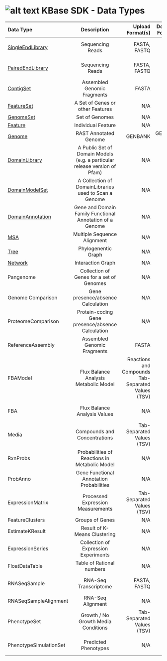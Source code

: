 # ![alt text](https://avatars2.githubusercontent.com/u/1263946?v=3&s=84 "KBase") KBase SDK - Data Types

| Data Type        | Description           | Upload Format(s) | Download Format(s) |
|:---------------- |:---------------------:|-----------------:|-------------------:|
| [SingleEndLibrary ](kb_sdk_data_types.md#single-end-library) | Sequencing Reads | FASTA, FASTQ | FASTA, FASTQ, JSON |
| [PairedEndLibrary](kb_sdk_data_types.md#paired-end-library) | Sequencing Reads | FASTA, FASTQ | FASTA, FASTQ, JSON |
| [ContigSet](kb_sdk_data_types.md#contig-set) | Assembled Genomic Fragments | FASTA | FASTA, JSON |
| [FeatureSet](kb_sdk_data_types.md#feature-set) | A Set of Genes or other Features | N/A | JSON |
| [GenomeSet](kb_sdk_data_types.md#genome-set) | Set of Genomes | N/A | JSON |
| [Feature](kb_sdk_data_types.md#feature) | Individual Feature | N/A | JSON |
| [Genome](kb_sdk_data_types.md#genome) | RAST Annotated Genome | GENBANK | GENBANK, JSON |
| [DomainLibrary](kb_sdk_data_types.md#domain-library) | A Public Set of Domain Models (e.g. a particular release version of Pfam) | N/A | JSON |
| [DomainModelSet](kb_sdk_data_types.md#domain-model-set) | A Collection of DomainLibraries used to Scan a Genome | N/A | JSON |
| [DomainAnnotation](kb_sdk_data_types.md#domain-annotation) | Gene and Domain Family Functional Annotation of a Genome | N/A | JSON |
| [MSA](kb_sdk_data_types.md#msa) | Multiple Sequence Alignment | N/A | JSON |
| [Tree](kb_sdk_data_types.md#tree) | Phylogenentic Graph | N/A | JSON |
| [Network](kb_sdk_data_types.md#network) | Interaction Graph | N/A | JSON |
| Pangenome | Collection of Genes for a set of Genomes | N/A | TSV, EXCEL, JSON |
| Genome Comparison | Gene presence/absence Calculation | N/A | JSON |
| ProteomeComparison | Protein-coding Gene presence/absence Calculation | N/A | JSON |
| ReferenceAssembly | Assembled Genomic Fragments | FASTA | JSON |
| FBAModel | Flux Balance Analysis Metabolic Model | Reactions and Compounds Tab-Separated Values (TSV) | SBML, TSV, EXCEL, JSON |
| FBA | Flux Balance Analysis Values | N/A | TSV, EXCEL, JSON|
| Media | Compounds and Concentrations | Tab-Separated Values (TSV) | TSV, EXCEL, JSON |
| RxnProbs | Probabilities of Reactions in Metabolic Model | N/A | JSON |
| ProbAnno | Gene Functional Annotation Probabilities | N/A | JSON |
| ExpressionMatrix | Processed Expression Measurements | Tab-Separated Values (TSV) | JSON |
| FeatureClusters | Groups of Genes | N/A | JSON |
| EstimateKResult | Result of K-Means Clustering | N/A | JSON |
| ExpressionSeries | Collection of Expression Experiments | N/A | JSON |
| FloatDataTable | Table of Rational numbers | N/A | JSON |
| RNASeqSample | RNA-Seq Transcriptome | FASTA, FASTQ | FASTA, FASTQ, JSON  |
| RNASeqSampleAlignment | RNA-Seq Alignment | N/A | JSON |
| PhenotypeSet | Growth / No Growth Media Conditions | Tab-Separated Values (TSV) | JSON |
| PhenotypeSimulationSet | Predicted Phenotypes | N/A | TSV, EXCEL, JSON |

<!--
| [Pangenome](kb_sdk_data_types.md#pangenome) | Collection of Genes for a set of Genomes | N/A | TSV, EXCEL, JSON |
| [Genome Comparison](kb_sdk_data_types.md#genome-comparison) | Gene presence/absence Calculation | N/A | JSON |
| [ProteomeComparison](kb_sdk_data_types.md#proteome-comparison) | Protein-coding Gene presence/absence Calculation | N/A | JSON |
| [ReferenceAssembly](kb_sdk_data_types.md#reference-assembly) | Assembled Genomic Fragments | FASTA | JSON |
| [FBAModel](kb_sdk_data_types.md#fba-model) | Flux Balance Analysis Metabolic Model | Reactions and Compounds Tab-Separated Values (TSV) | SBML, TSV, EXCEL, JSON |
| [FBA](kb_sdk_data_types.md#fba) | Flux Balance Analysis Values | N/A | TSV, EXCEL, JSON|
| [Media](kb_sdk_data_types.md#media) | Compounds and Concentrations | Tab-Separated Values (TSV) | TSV, EXCEL, JSON |
| [RxnProbs](kb_sdk_data_types.md#rxn-probs) | Probabilities of Reactions in Metabolic Model | N/A | JSON |
| [ProbAnno](kb_sdk_data_types.md#prob-anno) | Gene Functional Annotation Probabilities | N/A | JSON |
| [ExpressionMatrix](kb_sdk_data_types.md#expression-matrix) | Processed Expression Measurements | Tab-Separated Values (TSV) | JSON |
| [FeatureClusters](kb_sdk_data_types.md#feature-clusters) | Groups of Genes | N/A | JSON |
| [EstimateKResult](kb_sdk_data_types.md#estimate-k-result) | Result of K-Means Clustering | N/A | JSON |
| [ExpressionSeries](kb_sdk_data_types.md#expression-series) | Collection of Expression Experiments | N/A | JSON |
| [FloatDataTable](kb_sdk_data_types.md#float-data-table) | Table of Rational numbers | N/A | JSON |
| [RNASeqSample](kb_sdk_data_types.md#rna-seq-sample) | RNA-Seq Transcriptome | FASTA, FASTQ | FASTA, FASTQ, JSON  |
| [RNASeqSampleAlignment](kb_sdk_data_types.md#rna-seq-sample-alignment)| RNA-Seq Alignment | N/A | JSON |
| [PhenotypeSet](kb_sdk_data_types.md#phenotype-set) | Growth / No Growth Media Conditions | Tab-Separated Values (TSV) | JSON |
| [PhenotypeSimulationSet](kb_sdk_data_types.md#phenotype-simulation-set) | Predicted Phenotypes | N/A | TSV, EXCEL, JSON |
-->
